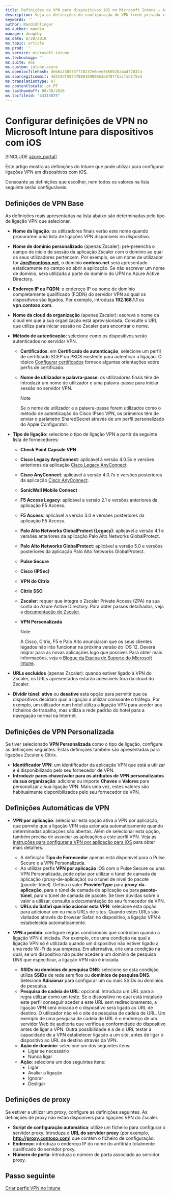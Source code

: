 ```yaml
---
title: Definições de VPN para dispositivos iOS no Microsoft Intune – Azure | Microsoft Docs
description: Veja as definições de configuração de VPN (rede privada virtual) disponíveis, incluindo os detalhes da ligação, os métodos de autenticação e a divisão de túnel nas definições base; as definições de VPN personalizadas com o identificador e os pares de valor e chave; as definições de VPN por aplicação que incluem URLs do Safari e VPNs a pedido com SSIDs ou domínios de pesquisa DNS; e as definições de proxy para incluir um script de configuração, endereço IP ou FQDN e porta TCP no Microsoft Intune em dispositivos iOS.
keywords: ''
author: MandiOhlinger
ms.author: mandia
manager: dougeby
ms.date: 8/28/2018
ms.topic: article
ms.prod: ''
ms.service: microsoft-intune
ms.technology: ''
ms.suite: ems
ms.custom: intune-azure
ms.openlocfilehash: deb6a230573ff20237e6eee386052baba472832a
ms.sourcegitcommit: 4d314df59747800169090b3a870ffbacfab1f5ed
ms.translationtype: HT
ms.contentlocale: pt-PT
ms.lasthandoff: 08/30/2018
ms.locfileid: "43313875"
---
```

# <a name="configure-vpn-settings-in-microsoft-intune-for-devices-running-ios"></a>Configurar definições de VPN no Microsoft Intune para dispositivos com iOS

[!INCLUDE [azure_portal](./includes/azure_portal.md)]

Este artigo mostra as definições do Intune que pode utilizar para configurar ligações VPN em dispositivos com iOS.

Consoante as definições que escolher, nem todos os valores na lista seguinte serão configuráveis.

## <a name="base-vpn-settings"></a>Definições de VPN Base
As definições reais apresentadas na lista abaixo são determinadas pelo tipo de ligação VPN que selecionar.  
- **Nome da ligação**: os utilizadores finais verão este nome quando procurarem uma lista de ligações VPN disponíveis no dispositivo.
- **Nome de domínio personalizado** (apenas Zscaler): pré-preencha o campo de início de sessão da aplicação Zscaler com o domínio ao qual os seus utilizadores pertencem. Por exemplo, se um nome de utilizador for **Joe@contoso.net**, o domínio **contoso.net** será apresentado estaticamente no campo ao abrir a aplicação. Se não escrever um nome de domínio, será utilizada a parte do domínio do UPN no Azure Active Directory.
- **Endereço IP ou FQDN**: o endereço IP ou nome de domínio completamente qualificado (FQDN) do servidor VPN ao qual os dispositivos são ligados. Por exemplo, introduza **192.168.1.1** ou **vpn.contoso.com**. 
- **Nome da cloud da organização** (apenas Zscaler): escreva o nome da cloud em que a sua organização está aprovisionada. Consulte o URL que utiliza para iniciar sessão no Zscaler para encontrar o nome.  
- **Método de autenticação**: selecione como os dispositivos serão autenticados no servidor VPN. 
  - **Certificados**: em **Certificado de autenticação**, selecione um perfil de certificado SCEP ou PKCS existente para autenticar a ligação. O tópico [Configurar certificados](certificates-configure.md) fornece algumas orientações sobre perfis de certificado.
  - **Nome de utilizador e palavra-passe**: os utilizadores finais têm de introduzir um nome de utilizador e uma palavra-passe para iniciar sessão no servidor VPN.  

    > [!NOTE]
    > Se o nome de utilizador e a palavra-passe forem utilizados como o método de autenticação do Cisco IPsec VPN, os primeiros têm de enviar o parâmetro SharedSecret através de um perfil personalizado do Apple Configurator.
  
- **Tipo de ligação**: selecione o tipo de ligação VPN a partir da seguinte lista de fornecedores:
  - **Check Point Capsule VPN**
  - **Cisco Legacy AnyConnect**: aplicável à versão 4.0.5x e versões anteriores da aplicação [Cisco Legacy AnyConnect](https://itunes.apple.com/app/cisco-legacy-anyconnect/id392790924).
  - **Cisco AnyConnect**: aplicável à versão 4.0.7x e versões posteriores da aplicação [Cisco AnyConnect](https://itunes.apple.com/app/cisco-anyconnect/id1135064690).
  - **SonicWall Mobile Connect**
  - **F5 Access Legacy**: aplicável a versão 2.1 e versões anteriores da aplicação F5 Access.
  - **F5 Access**: aplicável a versão 3.0 e versões posteriores da aplicação F5 Access.
  - **Palo Alto Networks GlobalProtect (Legacy)**: aplicável a versão 4.1 e versões anteriores da aplicação Palo Alto Networks GlobalProtect.
  - **Palo Alto Networks GlobalProtect**: aplicável a versão 5.0 e versões posteriores da aplicação Palo Alto Networks GlobalProtect.
  - **Pulse Secure**
  - **Cisco (IPSec)**
  - **VPN do Citrix**
  - **Citrix SSO**
  - **Zscaler**: requer que integre o Zscaler Private Access (ZPA) na sua conta do Azure Active Directory. Para obter passos detalhados, veja a [documentação do Zscaler](https://help.zscaler.com/zpa/configuration-example-microsoft-azure-ad#Azure_UserSSO). 
  - **VPN Personalizada**    

    > [!NOTE]
    > A Cisco, Citrix, F5 e Palo Alto anunciaram que os seus clientes legados não irão funcionar na próxima versão do iOS 12. Deverá migrar para as novas aplicações logo que possível. Para obter mais informações, veja o [Blogue da Equipa de Suporte do Microsoft Intune](https://go.microsoft.com/fwlink/?linkid=2013806&clcid=0x409).

* **URLs excluídos** (apenas Zscaler): quando estiver ligado à VPN do Zscaler, os URLs apresentados estarão acessíveis fora da cloud do Zscaler. 

- **Dividir túnel**: **ative** ou **desative** esta opção para permitir que os dispositivos decidam qual a ligação a utilizar consoante o tráfego. Por exemplo, um utilizador num hotel utiliza a ligação VPN para aceder aos ficheiros de trabalho, mas utiliza a rede padrão do hotel para a navegação normal na Internet.   

## <a name="custom-vpn-settings"></a>Definições de VPN Personalizada

Se tiver selecionado **VPN Personalizada** como o tipo de ligação, configure as definições seguintes. Estas definições também são apresentadas para ligações Zscaler e Citrix.

- **Identificador VPN**: um identificador da aplicação VPN que está a utilizar e é disponibilizado pelo seu fornecedor de VPN.
- **Introduzir pares chave/valor para os atributos de VPN personalizados da sua organização**: adicione ou importe **Chaves** e **Valores** para personalizar a sua ligação VPN. Mais uma vez, estes valores são habitualmente disponibilizados pelo seu fornecedor de VPN.

## <a name="automatic-vpn-settings"></a>Definições Automáticas de VPN

- **VPN por aplicação**: selecionar esta opção ativa a VPN por aplicação, que permite que a ligação VPN seja acionada automaticamente quando determinadas aplicações são abertas. Além de selecionar esta opção, também precisa de associar as aplicações a este perfil VPN. Veja as [instruções para configurar a VPN por aplicação para iOS](vpn-setting-configure-per-app.md) para obter mais detalhes. 
  - A definição **Tipo de Fornecedor** apenas está disponível para o Pulse Secure e a VPN Personalizada.
  - Ao utilizar perfis **VPN por aplicação** iOS com o Pulse Secure ou uma VPN Personalizada, pode optar por utilizar o túnel de camada de aplicação (proxy-de-aplicação) ou o túnel de nível do pacote (pacote-túnel). Defina o valor **ProviderType** para **proxy-da-aplicação**, para o túnel de camada de aplicação ou para **pacote-túnel**, para o túnel de camada de pacote. Se tiver dúvidas sobre o valor a utilizar, consulte a documentação do seu fornecedor de VPN. 
  - **URLs do Safari que irão acionar esta VPN**: selecione esta opção para adicionar um ou mais URLs de sites. Quando estes URLs são visitados através do browser Safari no dispositivo, a ligação VPN é estabelecida automaticamente.

- **VPN a pedido**: configure regras condicionais que controlam quando a ligação VPN é iniciada. Por exemplo, crie uma condição na qual a ligação VPN só é utilizada quando um dispositivo não estiver ligado a uma rede Wi-Fi da sua empresa. Em alternativa, crie uma condição na qual, se um dispositivo não puder aceder a um domínio de pesquisa DNS que especificar, a ligação VPN não é iniciada.

  - **SSIDs ou domínios de pesquisa DNS**: selecione se esta condição utiliza **SSIDs** de rede sem fios ou **domínios de pesquisa DNS**. Selecione **Adicionar** para configurar um ou mais SSIDs ou domínios de pesquisa.
  - **Pesquisa de cadeia de URL**: opcional. Introduza um URL para a regra utilizar como um teste. Se o dispositivo no qual está instalado este perfil conseguir aceder a este URL sem redirecionamento, a ligação VPN será iniciada e o dispositivo será ligado ao URL de destino. O utilizador não vê o site de pesquisa de cadeia de URL. Um exemplo de uma pesquisa de cadeia de URL é o endereço de um servidor Web de auditoria que verifica a conformidade do dispositivo antes de ligar a VPN. Outra possibilidade é a de o URL testar a capacidade de a VPN estabelecer ligação a um site, antes de ligar o dispositivo ao URL de destino através da VPN.
  - **Ação de domínio**: selecione um dos seguintes itens:
    - Ligar se necessário
    - Nunca ligar
  - **Ação**: selecione um dos seguintes itens:
    - Ligar
    - Avaliar a ligação
    - Ignorar
    - Desligar

## <a name="proxy-settings"></a>Definições de proxy
Se estiver a utilizar um proxy, configure as definições seguintes. As definições de proxy não estão disponíveis para ligações VPN do Zscaler.  

- **Script de configuração automática**: utilize um ficheiro para configurar o servidor proxy. Introduza o **URL do servidor proxy** (por exemplo, **http://proxy.contoso.com**) que contém o ficheiro de configuração.
- **Endereço**: introduza o endereço IP do nome do anfitrião totalmente qualificado do servidor proxy.
- **Número de porta**: introduza o número de porta associado ao servidor proxy.

## <a name="next-step"></a>Passo seguinte
[Criar perfis VPN no Intune](vpn-settings-configure.md)  
